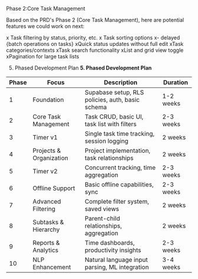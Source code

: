 Phase 2:Core Task Management

Based on the PRD's Phase 2 (Core Task Management), here are potential features we could work on next:

x Task filtering by status, priority, etc.
x Task sorting options
x- delayed {batch operations on tasks}
xQuick status updates without full edit
xTask categories/contexts
xTask search functionality
xList and grid view toggle
xPagination for large task lists

5. Phased Development Plan
**5. Phased Development Plan**

| **Phase** | **Focus** | **Description** | **Duration** |
|-----------|-----------|-----------------|--------------|
| 1 | Foundation | Supabase setup, RLS policies, auth, basic schema | 1-2 weeks |
| 2 | Core Task Management | Task CRUD, basic UI, task list with filters | 2-3 weeks |
| 3 | Timer v1 | Single task time tracking, session logging | 2 weeks |
| 4 | Projects & Organization | Project implementation, task relationships | 2 weeks |
| 5 | Timer v2 | Concurrent tracking, time aggregation | 2-3 weeks |
| 6 | Offline Support | Basic offline capabilities, sync | 2-3 weeks |
| 7 | Advanced Filtering | Complete filter system, saved views | 2 weeks |
| 8 | Subtasks & Hierarchy | Parent-child relationships, aggregation | 2 weeks |
| 9 | Reports & Analytics | Time dashboards, productivity insights | 2-3 weeks |
| 10 | NLP Enhancement | Natural language input parsing, ML integration | 3-4 weeks |